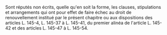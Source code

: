 Sont réputés non écrits, quelle qu'en soit la forme, les clauses, stipulations et arrangements qui ont pour effet de faire échec au droit de renouvellement institué par le présent chapitre ou aux dispositions des articles L. 145-4, L. 145-37 à L. 145-41, du premier alinéa de l'article L. 145-42 et des articles L. 145-47 à L. 145-54.
